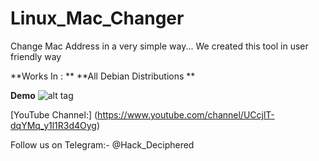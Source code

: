# Linux_Mac_Changer
Change Mac Address in a very simple way... We created this tool in user friendly way

**Works In : **
**All Debian Distributions **


**Demo**
![alt tag](https://i.ibb.co/M9TcKNf/Screenshot-20210731-202832.png)

[YouTube Channel:] (https://www.youtube.com/channel/UCcjlT-dqYMq_y1l1R3d4Oyg)

Follow us on Telegram:- @Hack_Deciphered



